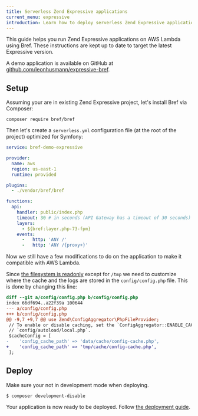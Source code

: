 ```yaml
---
title: Serverless Zend Expressive applications
current_menu: expressive
introduction: Learn how to deploy serverless Zend Expressive applications on AWS Lambda using Bref.
---
```


This guide helps you run Zend Expressive applications on AWS Lambda using Bref. These instructions are kept up to date to target the latest Expressive version.

A demo application is available on GitHub at [github.com/leonhusmann/expressive-bref](https://github.com/leonhusmann/expressive-bref).

## Setup

Assuming your are in existing Zend Expressive project, let's install Bref via Composer:

```
composer require bref/bref
```

Then let's create a `serverless.yml` configuration file (at the root of the project) optimized for Symfony:

```yaml
service: bref-demo-expressive

provider:
  name: aws
  region: us-east-1
  runtime: provided

plugins:
  - ./vendor/bref/bref

functions:
  api:
    handler: public/index.php
    timeout: 30 # in seconds (API Gateway has a timeout of 30 seconds)
    layers:
      - ${bref:layer.php-73-fpm}
    events:
      -   http: 'ANY /'
      -   http: 'ANY /{proxy+}'
```

Now we still have a few modifications to do on the application to make it compatible with AWS Lambda.

Since [the filesystem is readonly](/docs/environment/storage.md) except for `/tmp` we need to customize where the cache and the logs are stored in the `config/config.php` file. This is done by changing this line:

```diff
diff --git a/config/config.php b/config/config.php
index 66df694..a22f39a 100644
--- a/config/config.php
+++ b/config/config.php
@@ -9,7 +9,7 @@ use Zend\ConfigAggregator\PhpFileProvider;
 // To enable or disable caching, set the `ConfigAggregator::ENABLE_CACHE` boolean in
 // `config/autoload/local.php`.
 $cacheConfig = [
-    'config_cache_path' => 'data/cache/config-cache.php',
+    'config_cache_path' => 'tmp/cache/config-cache.php',
 ];

```

## Deploy

Make sure your not in development mode when deploying.

```shell
$ composer development-disable
```

Your application is now ready to be deployed. Follow [the deployment guide](/docs/deploy.md).
